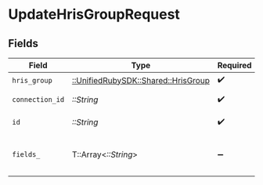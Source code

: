 # UpdateHrisGroupRequest


## Fields

| Field                                                                   | Type                                                                    | Required                                                                | Description                                                             |
| ----------------------------------------------------------------------- | ----------------------------------------------------------------------- | ----------------------------------------------------------------------- | ----------------------------------------------------------------------- |
| `hris_group`                                                            | [::UnifiedRubySDK::Shared::HrisGroup](../../models/shared/hrisgroup.md) | :heavy_check_mark:                                                      | N/A                                                                     |
| `connection_id`                                                         | *::String*                                                              | :heavy_check_mark:                                                      | ID of the connection                                                    |
| `id`                                                                    | *::String*                                                              | :heavy_check_mark:                                                      | ID of the Group                                                         |
| `fields_`                                                               | T::Array<*::String*>                                                    | :heavy_minus_sign:                                                      | Comma-delimited fields to return                                        |